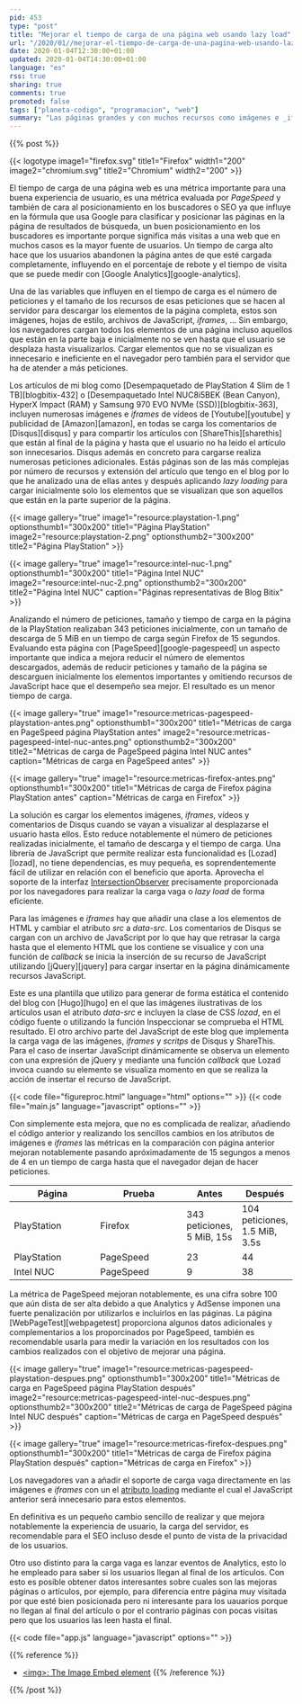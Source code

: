 ```yaml
---
pid: 453
type: "post"
title: "Mejorar el tiempo de carga de una página web usando lazy load"
url: "/2020/01//mejorar-el-tiempo-de-carga-de-una-pagina-web-usando-lazy-load/"
date: 2020-01-04T12:30:00+01:00
updated: 2020-01-04T14:30:00+01:00
language: "es"
rss: true
sharing: true
comments: true
promoted: false
tags: ["planeta-codigo", "programacion", "web"]
summary: "Las páginas grandes y con muchos recursos como imágenes e _iframes_ implementar la carga vaga o _lazy load_ obtienen un gran beneficio, necesitando realizar menos peticiones en la carga inicial, con menos tamaño y cargándose en menos tiempo. Los navegadores han añadido soporte para desde JavaScript proporciona este soporte."
---
```


{{% post %}}

{{< logotype image1="firefox.svg" title1="Firefox" width1="200" image2="chromium.svg" title2="Chromium" width2="200" >}}

El tiempo de carga de una página web es una métrica importante para una buena experiencia de usuario, es una métrica evaluada por _PageSpeed_ y también de cara al posicionamiento en los buscadores o SEO ya que influye en la fórmula que usa Google para clasificar y posicionar las páginas en la página de resultados de búsqueda, un buen posicionamiento en los buscadores es importante porque significa más visitas a una web que en muchos casos es la mayor fuente de usuarios. Un tiempo de carga alto hace que los usuarios abandonen la página antes de que esté cargada completamente, influyendo en el porcentaje de rebote y el tiempo de visita que se puede medir con [Google Analytics][google-analytics].

Una de las variables que influyen en el tiempo de carga es el número de peticiones y el tamaño de los recursos de esas peticiones que se hacen al servidor para descargar los elementos de la página completa, estos son imágenes, hojas de estilo, archivos de JavaScript, _iframes_, ... Sin embargo, los navegadores cargan todos los elementos de una página incluso aquellos que están en la parte baja e inicialmente no se ven hasta que el usuario se desplaza hasta visualizarlos. Cargar elementos que no se visualizan es innecesario e ineficiente en el navegador pero también para el servidor que ha de atender a más peticiones.

Los artículos de mi blog como [Desempaquetado de PlayStation 4 Slim de 1 TB][blogbitix-432] o [Desempaquetado Intel NUC8i5BEK (Bean Canyon), HyperX Impact (RAM) y Samsung 970 EVO NVMe (SSD)][blogbitix-363], incluyen numerosas imágenes e _iframes_ de vídeos de [Youtube][youtube] y publicidad de [Amazon][amazon], en todas se carga los comentarios de [Disqus][disqus] y para compartir los artículos con [ShareThis][sharethis] que están al final de la página y hasta que el usuario no ha leido el artículo son innecesarios. Disqus además en concreto para cargarse realiza numerosas peticiones adicionales. Estás páginas son de las más complejas por número de recursos y extensión del artículo que tengo en el blog por lo que he analizado una de ellas antes y después aplicando _lazy loading_ para cargar inicialmente solo los elementos que se visualizan que son aquellos que están en la parte superior de la página.

{{< image
    gallery="true"
    image1="resource:playstation-1.png" optionsthumb1="300x200" title1="Página PlayStation"
    image2="resource:playstation-2.png" optionsthumb2="300x200" title2="Página PlayStation" >}}

{{< image
    gallery="true"
    image1="resource:intel-nuc-1.png" optionsthumb1="300x200" title1="Página Intel NUC"
    image2="resource:intel-nuc-2.png" optionsthumb2="300x200" title2="Página Intel NUC"
    caption="Páginas representativas de Blog Bitix" >}}

Analizando el número de peticiones, tamaño y tiempo de carga en la página de la PlayStation realizaban 343 peticiones inicialmente, con un tamaño de descarga de 5 MiB en un tiempo de carga según Firefox de 15 segundos. Evaluando esta página con [PageSpeed][google-pagespeed] un aspecto importante que indica a mejora reducir el número de elementos descargados, además de reducir peticiones y tamaño de la página se descarguen inicialmente los elementos importantes y omitiendo recursos de JavaScript hace que el desempeño sea mejor. El resultado es un menor tiempo de carga.

{{< image
    gallery="true"
    image1="resource:metricas-pagespeed-playstation-antes.png" optionsthumb1="300x200" title1="Métricas de carga en PageSpeed página PlayStation antes"
    image2="resource:metricas-pagespeed-intel-nuc-antes.png" optionsthumb2="300x200" title2="Métricas de carga de PageSpeed página Intel NUC antes"
    caption="Métricas de carga en PageSpeed antes" >}}

{{< image
    gallery="true"
    image1="resource:metricas-firefox-antes.png" optionsthumb1="300x200" title1="Métricas de carga de Firefox página PlayStation antes"
    caption="Métricas de carga en Firefox" >}}

La solución es cargar los elementos imágenes, _iframes_, vídeos y comentarios de Disqus cuando se vayan a visualizar al desplazarse el usuario hasta ellos. Esto reduce notablemente el número de peticiones realizadas inicialmente, el tamaño de descarga y el tiempo de carga. Una librería de JavaScript que permite realizar esta funcionalidad es [Lozad][lozad], no tiene dependencias, es muy pequeña, es soprendentemente fácil de utilizar en relación con el beneficio que aporta. Aprovecha el soporte de la interfaz [IntersectionObserver](https://developer.mozilla.org/en-US/docs/Web/API/IntersectionObserver) precisamente proporcionada por los navegadores para realizar la carga vaga o _lazy load_ de forma eficiente.

Para las imágenes e _iframes_ hay que añadir una clase a los elementos de HTML y cambiar el atributo _src_ a _data-src_. Los comentarios de Disqus se cargan con un archivo de JavaScript por lo que hay que retrasar la carga hasta que el elemento HTML que los contiene se visualice y con una función de _callback_ se inicia la inserción de su recurso de JavaScript utilizando [jQuery][jquery] para cargar insertar en la página dinámicamente recursos JavaScript.

Este es una plantilla que utilizo para generar de forma estática el contenido del blog con [Hugo][hugo] en el que las imágenes ilustrativas de los artículos usan el atributo _data-src_ e incluyen la clase de CSS _lozad_, en el código fuente o utilizando la función Inspeccionar se comprueba el HTML resultado. El otro archivo parte del JavaScript de este blog que implementa la carga vaga de las imágenes, _iframes_ y _scritps_ de Disqus y ShareThis. Para el caso de insertar JavaScript dinámicamente se observa un elemento con una expresión de jQuery y mediante una función _callback_ que Lozad invoca cuando su elemento se visualiza momento en que se realiza la acción de insertar el recurso de JavaScript.

{{< code file="figureproc.html" language="html" options="" >}}
{{< code file="main.js" language="javascript" options="" >}}

Con simplemente esta mejora, que no es complicada de realizar, añadiendo el código anterior y realizando los sencillos cambios en los atributos de imágenes e _iframes_ las métricas en la comparación con página anterior mejoran notablemente pasando apróximadamente de 15 segungos a menos de 4 en un tiempo de carga hasta que el navegador dejan de hacer peticiones.

<table class="table">
    <thead class="thead-light">
        <tr>
            <th class="thead-light" width="140px">Página</th>
            <th class="thead-light" width="140px">Prueba</th>
            <th>Antes</th>
            <th>Después</th>
        </tr>
    </thead>
    <tbody>
        <tr>
            <td>PlayStation</td>
            <td>Firefox</td>
            <td>343 peticiones, 5 MiB, 15s</td>
            <td>104 peticiones, 1.5 MiB, 3.5s</td>
        </tr>
        <tr>
            <td>PlayStation</td>
            <td>PageSpeed</td>
            <td>23</td>
            <td>44</td>
        </tr>
        <tr>
            <td>Intel NUC</td>
            <td>PageSpeed</td>
            <td>9</td>
            <td>38</td>
        </tr>
    </tbody>
</table>

La métrica de PageSpeed mejoran notablemente, es una cifra sobre 100 que aún dista de ser alta debido a que Analytics y AdSense imponen una fuerte penalización por utilizarlos e incluirlos en las páginas. La página [WebPageTest][webpagetest] proporciona algunos datos adicionales y complementarios a los proporcinados por PageSpeed, también es recomendable usarla para medir la variación en los resultados con los cambios realizados con el objetivo de mejorar una página.

{{< image
    gallery="true"
    image1="resource:metricas-pagespeed-playstation-despues.png" optionsthumb1="300x200" title1="Métricas de carga en PageSpeed página PlayStation después"
    image2="resource:metricas-pagespeed-intel-nuc-despues.png" optionsthumb2="300x200" title2="Métricas de carga de PageSpeed página Intel NUC después"
    caption="Métricas de carga en PageSpeed después" >}}

{{< image
    gallery="true"
    image1="resource:metricas-firefox-despues.png" optionsthumb1="300x200" title1="Métricas de carga de Firefox página PlayStation después"
    caption="Métricas de carga en Firefox" >}}

Los navegadores van a añadir el soporte de carga vaga directamente en las imágenes e _iframes_ con un el [atributo loading](https://developer.mozilla.org/en-US/docs/Web/Performance/Lazy_loading) mediante el cual el JavaScript anterior será innecesario para estos elementos.

En definitiva es un pequeño cambio sencillo de realizar y que mejora notablemente la experiencia de usuario, la carga del servidor, es recomendable para el SEO incluso desde el punto de vista de la privacidad de los usuarios.

Otro uso distinto para la carga vaga es lanzar eventos de Analytics, esto lo he empleado para saber si los usuarios llegan al final de los artículos. Con esto es posible obtener datos interesantes sobre cuales son las mejoras páginas o artículos, por ejemplo, para diferencia entre página muy visitada por que esté bien posicionada pero ni interesante para los uauarios porque no llegan al final del artículo o por el contrario páginas con pocas visitas pero que los usuarios las leen hasta el final.

{{< code file="app.js" language="javascript" options="" >}}

{{% reference %}}
* [\<img\>: The Image Embed element](https://developer.mozilla.org/en-US/docs/Web/HTML/Element/Img)
{{% /reference %}}

{{% /post %}}

